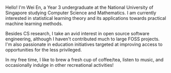 Hello! I'm Wei En, a Year 3 undergraduate at the National University of Singapore studying Computer Science and Mathematics. I am currently interested in statistical learning theory and its applications towards practical machine learning methods.

Besides CS research, I take an avid interest in open source software engineering, although I haven't contributed much to large FOSS projects. I'm also passionate in education initiatives targeted at improving access to opportunities for the less privileged.

In my free time, I like to brew a fresh cup of coffee/tea, listen to music, and occasionally indulge in other recreational activities!
